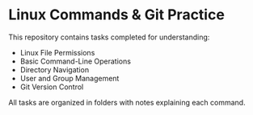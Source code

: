 # Linux Commands & Git Practice

This repository contains tasks completed for understanding:
- Linux File Permissions
- Basic Command-Line Operations
- Directory Navigation
- User and Group Management
- Git Version Control

All tasks are organized in folders with notes explaining each command.
